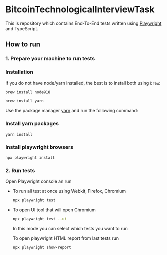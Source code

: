 # BitcoinTechnologicalInterviewTask

This is repository which contains  End-To-End tests written using [Playwright](https://playwright.dev/docs/intro) and TypeScript.

## How to run

### 1. Prepare your machine to run tests

### Installation

If you do not have node/yarn installed, the best is to install both using `brew`:

```bash
brew install node@18
```

```bash
brew install yarn
```

Use the package manager [yarn](https://yarnpkg.com/) and run the following command:

### Install yarn packages

```bash
yarn install
```

### Install playwright browsers

```bash
npx playwright install
```

### 2. Run tests

Open Playwright console an run 

- To run all test at once using Webkit, Firefox, Chromium 

  ```bash
  npx playwright test
  ```

- To open UI tool that will open Chromium

  ```bash
  npx playwright test --ui
  ```

  In this mode you can select which tests you want to run

  To open playwright HTML report from last tests run

  ```bash
  npx playwright show-report
  ```


